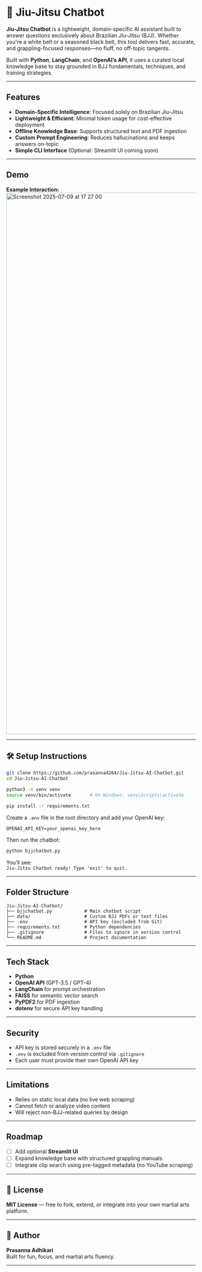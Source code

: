 # 🥋 Jiu-Jitsu Chatbot

**Jiu-Jitsu Chatbot** is a lightweight, domain-specific AI assistant built to answer questions exclusively about Brazilian Jiu-Jitsu (BJJ). Whether you're a white belt or a seasoned black belt, this tool delivers fast, accurate, and grappling-focused responses—no fluff, no off-topic tangents.

Built with **Python**, **LangChain**, and **OpenAI’s API**, it uses a curated local knowledge base to stay grounded in BJJ fundamentals, techniques, and training strategies.

---

## Features

- **Domain-Specific Intelligence**: Focused solely on Brazilian Jiu-Jitsu  
- **Lightweight & Efficient**: Minimal token usage for cost-effective deployment  
- **Offline Knowledge Base**: Supports structured text and PDF ingestion  
- **Custom Prompt Engineering**: Reduces hallucinations and keeps answers on-topic  
- **Simple CLI Interface** (Optional: Streamlit UI coming soon)

---

## Demo

**Example Interaction:**
<img width="1437" alt="Screenshot 2025-07-09 at 17 27 00" src="https://github.com/user-attachments/assets/6340b7b9-372f-4dc0-8670-8d64cf659538" />

---

## 🛠️ Setup Instructions

```bash
git clone https://github.com/prasanna4264/Jiu-Jitsu-AI-Chatbot.git
cd Jiu-Jitsu-AI-Chatbot

python3 -m venv venv
source venv/bin/activate       # On Windows: venv\Scripts\activate

pip install -r requirements.txt
```

Create a `.env` file in the root directory and add your OpenAI key:

```env
OPENAI_API_KEY=your_openai_key_here
```

Then run the chatbot:

```bash
python bjjchatbot.py
```

You’ll see:  
`Jiu-Jitsu Chatbot ready! Type 'exit' to quit.`

---

## Folder Structure

```
Jiu-Jitsu-AI-Chatbot/
├── bjjchatbot.py            # Main chatbot script
├── data/                    # Custom BJJ PDFs or text files
├── .env                     # API key (excluded from Git)
├── requirements.txt         # Python dependencies
├── .gitignore               # Files to ignore in version control
└── README.md                # Project documentation
```

---

## Tech Stack

- **Python**  
- **OpenAI API** (GPT-3.5 / GPT-4)  
- **LangChain** for prompt orchestration  
- **FAISS** for semantic vector search  
- **PyPDF2** for PDF ingestion  
- **dotenv** for secure API key handling

---

## Security

- API key is stored securely in a `.env` file  
- `.env` is excluded from version control via `.gitignore`  
- Each user must provide their own OpenAI API key

---

## Limitations

- Relies on static local data (no live web scraping)  
- Cannot fetch or analyze video content  
- Will reject non-BJJ-related queries by design

---

## Roadmap

- [ ] Add optional **Streamlit UI**  
- [ ] Expand knowledge base with structured grappling manuals  
- [ ] Integrate clip search using pre-tagged metadata (no YouTube scraping)

---

## 📜 License

**MIT License** — free to fork, extend, or integrate into your own martial arts platform.

---

## 👤 Author

**Prasanna Adhikari**  
Built for fun, focus, and martial arts fluency.

---
